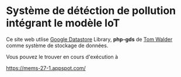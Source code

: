 # Système de détéction de pollution intégrant le modèle IoT #

Ce site web utlise [Google Datastore](https://cloud.google.com/datastore/?utm_source=google&utm_medium=cpc&utm_campaign=2015-q1-cloud-emea-storage-bkws-freetrial-en&utm_source=google&utm_medium=cpc&utm_campaign=emea-emea-all-en-dr-bkws-all-all-trial-e-gcp-1002258&utm_content=text-ad-none-any-DEV_c-CRE_68676719684-ADGP_Google+Cloud+Datastore+-+Exact-KWID_43700016284201327-kwd-67891550444-userloc_1009994&utm_term=KW_google%20datastore-ST_google+datastore&gclid=Cj0KCQjwnubLBRC_ARIsAASsNNnjOdD6D5hW_MoRMPGrTzQfy_5b0NYMMX6AE5Bu4CD5TG3YAqJR1DIaAqj7EALw_wcB&dclid=CIGJm-GxqdUCFQoT0wodctUJxA) Library, **php-gds** de [Tom Walder](https://uk.linkedin.com/in/thetomwalder) comme système de stockage de données.

Vous pouvez le trouver en cours d'exécution à

https://mems-27-1.appspot.com/